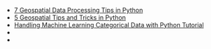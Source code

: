 * [7 Geospatial Data Processing Tips in Python](https://towardsdatascience.com/7-geospatial-data-processing-tips-in-python-dac5e4d28439)
* [5 Geospatial Tips and Tricks in Python](https://towardsdatascience.com/5-geospatial-tips-and-tricks-in-python-eef86aec5110)
* [Handling Machine Learning Categorical Data with Python Tutorial](https://www.datacamp.com/tutorial/categorical-data)
* []()
* []()
